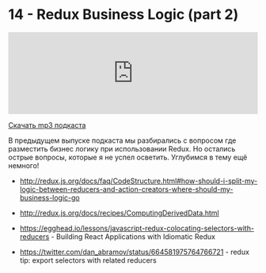 # 14 - Redux Business Logic (part 2)


<iframe width="100%" height="166" scrolling="no" frameborder="no" src="https://w.soundcloud.com/player/?url=https%3A//api.soundcloud.com/tracks/321546121&amp;color=ff5500&amp;auto_play=false&amp;hide_related=false&amp;show_comments=true&amp;show_user=true&amp;show_reposts=false"></iframe>



<a href="https://5minreact.podster.fm/14/download/audio.mp3?download=yes&media=file"><i class="fa fa-download"></i> Скачать mp3 подкаста</a>



В предыдущем выпуске подкаста мы разбирались с вопросом где разместить бизнес логику при использовании Redux. Но остались острые вопросы, которые я не успел осветить. Углубимся в тему ещё немного!



- http://redux.js.org/docs/faq/CodeStructure.html#how-should-i-split-my-logic-between-reducers-and-action-creators-where-should-my-business-logic-go

- http://redux.js.org/docs/recipes/ComputingDerivedData.html

- https://egghead.io/lessons/javascript-redux-colocating-selectors-with-reducers - Building React Applications with Idiomatic Redux

- https://twitter.com/dan_abramov/status/664581975764766721 - redux tip: export selectors with related reducers
